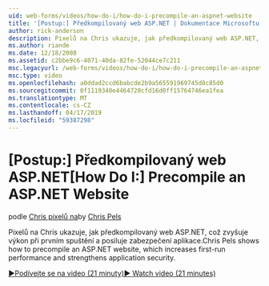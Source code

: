 ```yaml
---
uid: web-forms/videos/how-do-i/how-do-i-precompile-an-aspnet-website
title: '[Postup:] Předkompilovaný web ASP.NET | Dokumentace Microsoftu'
author: rick-anderson
description: Pixelů na Chris ukazuje, jak předkompilovaný web ASP.NET, což zvyšuje výkon při prvním spuštění a posiluje zabezpečení aplikace.
ms.author: riande
ms.date: 12/18/2008
ms.assetid: c2bbe9c6-4071-40da-82fe-52044ce7c211
msc.legacyurl: /web-forms/videos/how-do-i/how-do-i-precompile-an-aspnet-website
msc.type: video
ms.openlocfilehash: a0ddad2ccd6babcde2b9a565591969745d8c85d0
ms.sourcegitcommit: 0f1119340e4464720cfd16d0ff15764746ea1fea
ms.translationtype: MT
ms.contentlocale: cs-CZ
ms.lasthandoff: 04/17/2019
ms.locfileid: "59387298"
---
```

# <a name="how-do-i-precompile-an-aspnet-website"></a><span data-ttu-id="4c88e-103">[Postup:] Předkompilovaný web ASP.NET</span><span class="sxs-lookup"><span data-stu-id="4c88e-103">[How Do I:] Precompile an ASP.NET Website</span></span>

<span data-ttu-id="4c88e-104">podle [Chris pixelů na](https://twitter.com/chrispels)</span><span class="sxs-lookup"><span data-stu-id="4c88e-104">by [Chris Pels](https://twitter.com/chrispels)</span></span>

<span data-ttu-id="4c88e-105">Pixelů na Chris ukazuje, jak předkompilovaný web ASP.NET, což zvyšuje výkon při prvním spuštění a posiluje zabezpečení aplikace.</span><span class="sxs-lookup"><span data-stu-id="4c88e-105">Chris Pels shows how to precompile an ASP.NET website, which increases first-run performance and strengthens application security.</span></span>

[<span data-ttu-id="4c88e-106">&#9654;Podívejte se na video (21 minuty)</span><span class="sxs-lookup"><span data-stu-id="4c88e-106">&#9654; Watch video (21 minutes)</span></span>](https://channel9.msdn.com/Blogs/ASP-NET-Site-Videos/how-do-i-precompile-an-aspnet-website)
